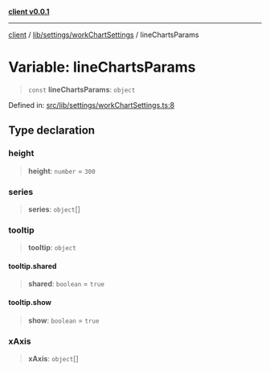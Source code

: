 [**client v0.0.1**](../../../../README.md)

***

[client](../../../../README.md) / [lib/settings/workChartSettings](../README.md) / lineChartsParams

# Variable: lineChartsParams

> `const` **lineChartsParams**: `object`

Defined in: [src/lib/settings/workChartSettings.ts:8](https://github.com/petelc/WMS/blob/0ba5e61a5ede3de744df1a5839724fa19a2a534f/client/src/lib/settings/workChartSettings.ts#L8)

## Type declaration

### height

> **height**: `number` = `300`

### series

> **series**: `object`[]

### tooltip

> **tooltip**: `object`

#### tooltip.shared

> **shared**: `boolean` = `true`

#### tooltip.show

> **show**: `boolean` = `true`

### xAxis

> **xAxis**: `object`[]

